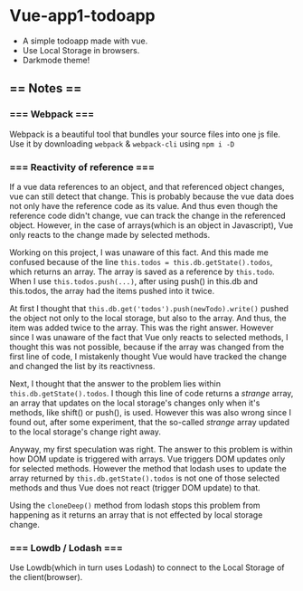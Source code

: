 # Vue-app1-todoapp
* A simple todoapp made with vue.
* Use Local Storage in browsers.
* Darkmode theme!

## == Notes == 

### === Webpack ===
Webpack is a beautiful tool that bundles your source files into one js file. Use it by downloading ```webpack``` & ```webpack-cli``` using ```npm i -D```

### === Reactivity of reference ===

If a vue data references to an object, and that referenced object changes, vue can still detect that change. This is probably because the vue data does not only have the reference code as its value. And thus even though the reference code didn't change, vue can track the change in the referenced object. However, in the case of arrays(which is an object in Javascript), Vue only reacts to the change made by selected methods.

Working on this project, I was unaware of this fact. And this made me confused because of the line ```this.todos = this.db.getState().todos```, which returns an array. The array is saved as a reference by ```this.todo```. When I use ```this.todos.push(...)```, after using push() in this.db and this.todos, the array had the items pushed into it twice.

At first I thought that ```this.db.get('todos').push(newTodo).write()``` pushed the object not only to the local storage, but also to the array. And thus, the item was added twice to the array. This was the right answer. However since I was unaware of the fact that Vue only reacts to selected methods, I thought this was not possible, because if the array was changed from the first line of code, I mistakenly thought Vue would have tracked the change and changed the list by its reactivness.

Next, I thought that the answer to the problem lies within ```this.db.getState().todos```. I though this line of code returns a _strange_ array, an array that updates on the local storage's changes only when it's methods, like shift() or push(), is used. However this was also wrong since I found out, after some experiment, that the so-called _strange_ array updated to the local storage's change right away.

Anyway, my first speculation was right. The answer to this problem is within how DOM update is triggered with arrays. Vue triggers DOM updates only for selected methods. However the method that lodash uses to update the array returned by ```this.db.getState().todos``` is not one of those selected methods and thus Vue does not react (trigger DOM update) to that.

Using the ```cloneDeep()``` method from lodash stops this problem from happening as it returns an array that is not effected by local storage change.

### === Lowdb / Lodash ===
Use Lowdb(which in turn uses Lodash) to connect to the Local Storage of the client(browser).
